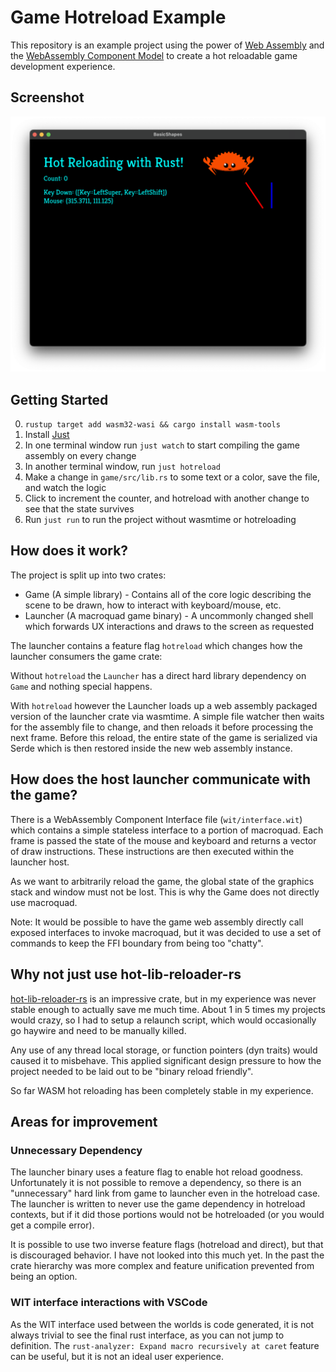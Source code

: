 # Game Hotreload Example

This repository is an example project using the power of [Web Assembly](https://developer.mozilla.org/en-US/docs/WebAssembly) and the [WebAssembly Component Model](https://component-model.bytecodealliance.org/) to create a hot reloadable game development experience.

## Screenshot
![Screen Shot](./docs/screenshot.png)

## Getting Started

0. `rustup target add wasm32-wasi && cargo install wasm-tools`
1. Install [Just](https://github.com/casey/just)
2. In one terminal window run `just watch` to start compiling the game assembly on every change
3. In another terminal window, run `just hotreload`
4. Make a change in `game/src/lib.rs` to some text or a color, save the file, and watch the logic
5. Click to increment the counter, and hotreload with another change to see that the state survives
5. Run `just run` to run the project without wasmtime or hotreloading

## How does it work?

The project is split up into two crates:

- Game (A simple library) - Contains all of the core logic describing the scene to be drawn, how to interact with keyboard/mouse, etc. 
- Launcher (A macroquad game binary) - A uncommonly changed shell which forwards UX interactions and draws to the screen as requested

The launcher contains a feature flag `hotreload` which changes how the launcher consumers the game crate:

Without `hotreload` the `Launcher` has a direct hard library dependency on `Game` and nothing special happens.

With `hotreload` however the Launcher loads up a web assembly packaged version of the launcher crate via wasmtime. A simple file watcher then waits for the assembly file to change, and then reloads it before processing the next frame. Before this reload, the entire state of the game is serialized via Serde which is then restored inside the new web assembly instance.

## How does the host launcher communicate with the game?

There is a WebAssembly Component Interface file (`wit/interface.wit`) which contains a simple stateless interface to a portion of macroquad. Each frame is passed the state of the mouse and keyboard and returns a vector of draw instructions. These instructions are then executed within the launcher host.

As we want to arbitrarily reload the game, the global state of the graphics stack and window must not be lost. This is why the Game does not directly use macroquad.

Note: It would be possible to have the game web assembly directly call exposed interfaces to invoke macroquad, but it was decided to use a set of commands to keep the FFI boundary from being too "chatty".

## Why not just use hot-lib-reloader-rs

[hot-lib-reloader-rs](https://github.com/rksm/hot-lib-reloader-rs) is an impressive crate, but in my experience was never stable enough to actually save me much time. About 1 in 5 times my projects would crazy, so I had to setup a relaunch script, which would occasionally go haywire and need to be manually killed.

Any use of any thread local storage, or function pointers (dyn traits) would caused it to misbehave. This applied significant design pressure to how the project needed to be laid out to be "binary reload friendly".

So far WASM hot reloading has been completely stable in my experience.

## Areas for improvement

### Unnecessary Dependency

The launcher binary uses a feature flag to enable hot reload goodness. Unfortunately it is not possible to remove a dependency, so there is an "unnecessary" hard link from game to launcher even in the hotreload case. The launcher is written to never use the game dependency in hotreload contexts, but if it did those portions would not be hotreloaded (or you would get a compile error).

It is possible to use two inverse feature flags (hotreload and direct), but that is discouraged behavior. I have not looked into this much yet. In the past the crate hierarchy was more complex and feature unification prevented from being an option.

### WIT interface interactions with VSCode

As the WIT interface used between the worlds is code generated, it is not always trivial to see the final rust interface, as you can not jump to definition. The `rust-analyzer: Expand macro recursively at caret` feature can be useful, but it is not an ideal user experience.
